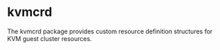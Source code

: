 # kvmcrd
The kvmcrd package provides custom resource definition structures for KVM guest cluster resources.
